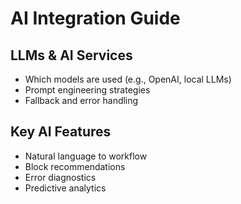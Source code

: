# AI Integration Guide

## LLMs & AI Services
- Which models are used (e.g., OpenAI, local LLMs)
- Prompt engineering strategies
- Fallback and error handling

## Key AI Features
- Natural language to workflow
- Block recommendations
- Error diagnostics
- Predictive analytics
